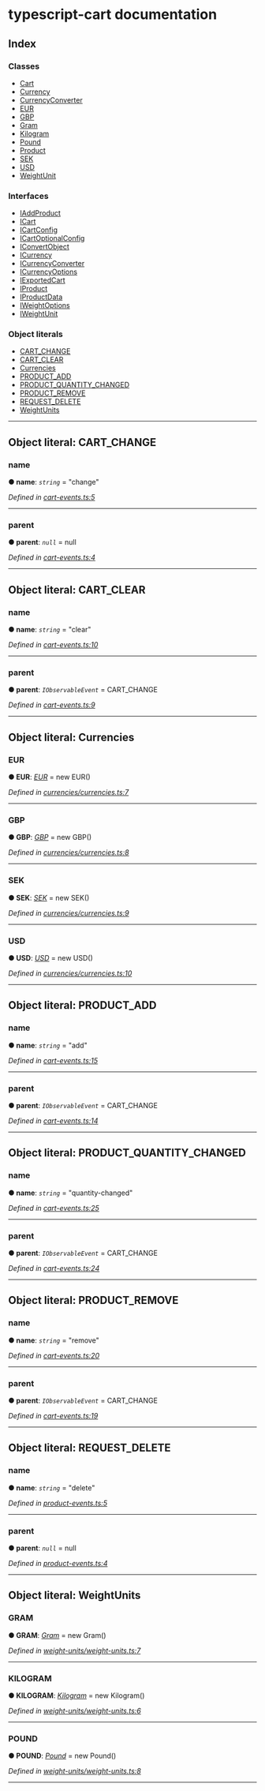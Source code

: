 
# typescript-cart documentation


## Index

### Classes

* [Cart](classes/cart.md)
* [Currency](classes/currency.md)
* [CurrencyConverter](classes/currencyconverter.md)
* [EUR](classes/eur.md)
* [GBP](classes/gbp.md)
* [Gram](classes/gram.md)
* [Kilogram](classes/kilogram.md)
* [Pound](classes/pound.md)
* [Product](classes/product.md)
* [SEK](classes/sek.md)
* [USD](classes/usd.md)
* [WeightUnit](classes/weightunit.md)


### Interfaces

* [IAddProduct](interfaces/iaddproduct.md)
* [ICart](interfaces/icart.md)
* [ICartConfig](interfaces/icartconfig.md)
* [ICartOptionalConfig](interfaces/icartoptionalconfig.md)
* [IConvertObject](interfaces/iconvertobject.md)
* [ICurrency](interfaces/icurrency.md)
* [ICurrencyConverter](interfaces/icurrencyconverter.md)
* [ICurrencyOptions](interfaces/icurrencyoptions.md)
* [IExportedCart](interfaces/iexportedcart.md)
* [IProduct](interfaces/iproduct.md)
* [IProductData](interfaces/iproductdata.md)
* [IWeightOptions](interfaces/iweightoptions.md)
* [IWeightUnit](interfaces/iweightunit.md)


### Object literals

* [CART_CHANGE](#cart_change)
* [CART_CLEAR](#cart_clear)
* [Currencies](#currencies)
* [PRODUCT_ADD](#product_add)
* [PRODUCT_QUANTITY_CHANGED](#product_quantity_changed)
* [PRODUCT_REMOVE](#product_remove)
* [REQUEST_DELETE](#request_delete)
* [WeightUnits](#weightunits)



---
<a id="cart_change"></a>

## Object literal: CART_CHANGE


<a id="cart_change.name"></a>

###  name

**●  name**:  *`string`*  = "change"

*Defined in [cart-events.ts:5](https://github.com/FlareMind/typescript-cart/blob/c89995c/src/cart-events.ts#L5)*





___
<a id="cart_change.parent"></a>

###  parent

**●  parent**:  *`null`*  =  null

*Defined in [cart-events.ts:4](https://github.com/FlareMind/typescript-cart/blob/c89995c/src/cart-events.ts#L4)*





___

<a id="cart_clear"></a>

## Object literal: CART_CLEAR


<a id="cart_clear.name"></a>

###  name

**●  name**:  *`string`*  = "clear"

*Defined in [cart-events.ts:10](https://github.com/FlareMind/typescript-cart/blob/c89995c/src/cart-events.ts#L10)*





___
<a id="cart_clear.parent"></a>

###  parent

**●  parent**:  *`IObservableEvent`*  =  CART_CHANGE

*Defined in [cart-events.ts:9](https://github.com/FlareMind/typescript-cart/blob/c89995c/src/cart-events.ts#L9)*





___

<a id="currencies"></a>

## Object literal: Currencies


<a id="currencies.eur"></a>

###  EUR

**●  EUR**:  *[EUR](classes/eur.md)*  =  new EUR()

*Defined in [currencies/currencies.ts:7](https://github.com/FlareMind/typescript-cart/blob/c89995c/src/currencies/currencies.ts#L7)*





___
<a id="currencies.gbp"></a>

###  GBP

**●  GBP**:  *[GBP](classes/gbp.md)*  =  new GBP()

*Defined in [currencies/currencies.ts:8](https://github.com/FlareMind/typescript-cart/blob/c89995c/src/currencies/currencies.ts#L8)*





___
<a id="currencies.sek"></a>

###  SEK

**●  SEK**:  *[SEK](classes/sek.md)*  =  new SEK()

*Defined in [currencies/currencies.ts:9](https://github.com/FlareMind/typescript-cart/blob/c89995c/src/currencies/currencies.ts#L9)*





___
<a id="currencies.usd"></a>

###  USD

**●  USD**:  *[USD](classes/usd.md)*  =  new USD()

*Defined in [currencies/currencies.ts:10](https://github.com/FlareMind/typescript-cart/blob/c89995c/src/currencies/currencies.ts#L10)*





___

<a id="product_add"></a>

## Object literal: PRODUCT_ADD


<a id="product_add.name"></a>

###  name

**●  name**:  *`string`*  = "add"

*Defined in [cart-events.ts:15](https://github.com/FlareMind/typescript-cart/blob/c89995c/src/cart-events.ts#L15)*





___
<a id="product_add.parent"></a>

###  parent

**●  parent**:  *`IObservableEvent`*  =  CART_CHANGE

*Defined in [cart-events.ts:14](https://github.com/FlareMind/typescript-cart/blob/c89995c/src/cart-events.ts#L14)*





___

<a id="product_quantity_changed"></a>

## Object literal: PRODUCT_QUANTITY_CHANGED


<a id="product_quantity_changed.name"></a>

###  name

**●  name**:  *`string`*  = "quantity-changed"

*Defined in [cart-events.ts:25](https://github.com/FlareMind/typescript-cart/blob/c89995c/src/cart-events.ts#L25)*





___
<a id="product_quantity_changed.parent"></a>

###  parent

**●  parent**:  *`IObservableEvent`*  =  CART_CHANGE

*Defined in [cart-events.ts:24](https://github.com/FlareMind/typescript-cart/blob/c89995c/src/cart-events.ts#L24)*





___

<a id="product_remove"></a>

## Object literal: PRODUCT_REMOVE


<a id="product_remove.name"></a>

###  name

**●  name**:  *`string`*  = "remove"

*Defined in [cart-events.ts:20](https://github.com/FlareMind/typescript-cart/blob/c89995c/src/cart-events.ts#L20)*





___
<a id="product_remove.parent"></a>

###  parent

**●  parent**:  *`IObservableEvent`*  =  CART_CHANGE

*Defined in [cart-events.ts:19](https://github.com/FlareMind/typescript-cart/blob/c89995c/src/cart-events.ts#L19)*





___

<a id="request_delete"></a>

## Object literal: REQUEST_DELETE


<a id="request_delete.name"></a>

###  name

**●  name**:  *`string`*  = "delete"

*Defined in [product-events.ts:5](https://github.com/FlareMind/typescript-cart/blob/c89995c/src/product-events.ts#L5)*





___
<a id="request_delete.parent"></a>

###  parent

**●  parent**:  *`null`*  =  null

*Defined in [product-events.ts:4](https://github.com/FlareMind/typescript-cart/blob/c89995c/src/product-events.ts#L4)*





___

<a id="weightunits"></a>

## Object literal: WeightUnits


<a id="weightunits.gram"></a>

###  GRAM

**●  GRAM**:  *[Gram](classes/gram.md)*  =  new Gram()

*Defined in [weight-units/weight-units.ts:7](https://github.com/FlareMind/typescript-cart/blob/c89995c/src/weight-units/weight-units.ts#L7)*





___
<a id="weightunits.kilogram"></a>

###  KILOGRAM

**●  KILOGRAM**:  *[Kilogram](classes/kilogram.md)*  =  new Kilogram()

*Defined in [weight-units/weight-units.ts:6](https://github.com/FlareMind/typescript-cart/blob/c89995c/src/weight-units/weight-units.ts#L6)*





___
<a id="weightunits.pound"></a>

###  POUND

**●  POUND**:  *[Pound](classes/pound.md)*  =  new Pound()

*Defined in [weight-units/weight-units.ts:8](https://github.com/FlareMind/typescript-cart/blob/c89995c/src/weight-units/weight-units.ts#L8)*





___


